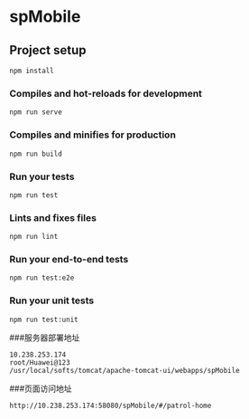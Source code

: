 # spMobile

## Project setup
```
npm install
```

### Compiles and hot-reloads for development
```
npm run serve
```

### Compiles and minifies for production
```
npm run build
```

### Run your tests
```
npm run test
```

### Lints and fixes files
```
npm run lint
```

### Run your end-to-end tests
```
npm run test:e2e
```

### Run your unit tests
```
npm run test:unit
```

###服务器部署地址

```
10.238.253.174
root/Huawei@123
/usr/local/softs/tomcat/apache-tomcat-ui/webapps/spMobile
```

###页面访问地址
```
http://10.238.253.174:58080/spMobile/#/patrol-home
```

